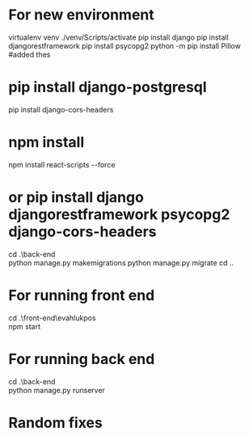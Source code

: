 # For new environment
virtualenv venv
./venv/Scripts/activate
pip install django
pip install djangorestframework
pip install psycopg2
python -m pip install Pillow #added thes
# pip install django-postgresql
pip install django-cors-headers
# npm install
npm install react-scripts --force
# or pip install django djangorestframework psycopg2 django-cors-headers
cd .\back-end\
python manage.py makemigrations
python manage.py migrate
cd ..



# For running front end
cd .\front-end\evahlukpos\
npm start

# For running back end
cd .\back-end\
python manage.py runserver

# Random fixes